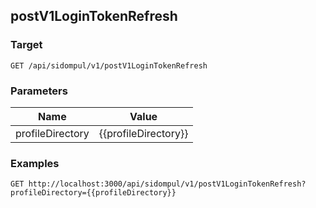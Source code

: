 ## postV1LoginTokenRefresh


### Target
```
GET /api/sidompul/v1/postV1LoginTokenRefresh
```

### Parameters
Name | Value
--- | ---
profileDirectory|{{profileDirectory}}



### Examples

```
GET http://localhost:3000/api/sidompul/v1/postV1LoginTokenRefresh?profileDirectory={{profileDirectory}}
```

